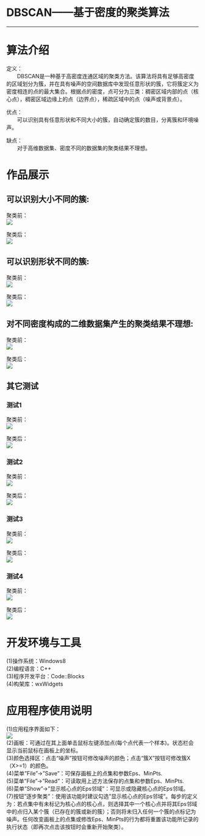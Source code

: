# DBSCAN——基于密度的聚类算法   


----------
# 算法介绍
定义：  
&emsp;&emsp;DBSCAN是一种基于高密度连通区域的聚类方法。该算法将具有足够高密度的区域划分为簇，并在具有噪声的空间数据库中发现任意形状的簇，它将簇定义为密度相连的点的最大集合。根据点的密度，点可分为三类：稠密区域内部的点（核心点），稠密区域边缘上的点（边界点），稀疏区域中的点（噪声或背景点）。

优点：  
&emsp;&emsp;可以识别具有任意形状和不同大小的簇，自动确定簇的数目，分离簇和环境噪声。

缺点：  
&emsp;&emsp;对于高维数据集、密度不同的数据集的聚类结果不理想。

# 作品展示
## 可以识别大小不同的簇:  
聚类前：  
![](DBSCAN/test10.png)  
  
聚类后：  
![](DBSCAN/test11.png)  
  
## 可以识别形状不同的簇:
聚类前：  
![](DBSCAN/test20.png)  
  
聚类后：  
![](DBSCAN/test21.png)  
  
## 对不同密度构成的二维数据集产生的聚类结果不理想:
聚类前：  
![](DBSCAN/test30.png)  
  
聚类后：  
![](DBSCAN/test31.png)  
  

## 其它测试
### 测试1  
聚类前：  
![](DBSCAN/test40.png)  
  
聚类后：  
![](DBSCAN/test41.png)  
  
### 测试2  
聚类前：  
![](DBSCAN/test50.png)  
  
聚类后：  
![](DBSCAN/test51.png)  
  
### 测试3  
聚类前：  
![](DBSCAN/test60.png)  
  
聚类后：  
![](DBSCAN/test61.png)  
  
### 测试4  
聚类前：  
![](DBSCAN/test70.png)  
  
聚类后：  
![](DBSCAN/test71.png)  
  

# 开发环境与工具
(1)操作系统：Windows8  
(2)编程语言：C++  
(3)程序开发平台：Code::Blocks  
(4)构架库：wxWidgets  
  
# 应用程序使用说明  
(1)应用程序界面如下：  
![](DBSCAN/interface.png)  
(2)画板：可通过在其上面单击鼠标左键添加点(每个点代表一个样本)。状态栏会显示当前鼠标在画板上的坐标。  
(3)颜色选择区：点击“噪声”按钮可修改噪声的颜色；点击“簇X”按钮可修改簇X（X>=1）的颜色。  
(4)菜单”File”->”Save”：可保存画板上的点集和参数Eps、MinPts.  
(5)菜单”File”->”Read”：可读取用上述方法保存的点集和参数Eps、MinPts.  
(6)菜单”Show”->”显示核心点的Eps邻域”：可显示或隐藏核心点的Eps邻域。  
(7)按钮”逐步聚类”：使用该功能时建议勾选”显示核心点的Eps邻域”。每步的定义为：若点集中有未标记为核心点的核心点，则选择其中一个核心点并将其Eps邻域中的点归入某个簇（已存在的簇或新的簇）；否则将未归入任何一个簇的点标记为噪声。任何改变画板上的点集或修改Eps、MinPts的行为都将重置该功能所记录的执行状态（即再次点击该按钮时会重新开始聚类）。  